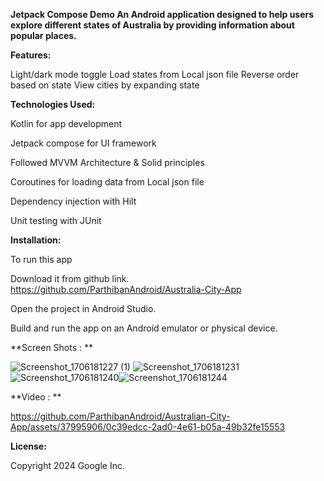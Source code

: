 **Jetpack Compose Demo
An Android application designed to help users explore different states of Australia by providing information about popular places.**

**Features:**

Light/dark mode toggle
Load states from Local json file
Reverse order based on state
View cities by expanding state

**Technologies Used:**

Kotlin for app development

Jetpack compose for UI framework

Followed MVVM Architecture & Solid principles

Coroutines for loading data from Local json file

Dependency injection with Hilt

Unit testing with JUnit

**Installation:**

To run this app

Download it from github link.
https://github.com/ParthibanAndroid/Australia-City-App

Open the project in Android Studio.

Build and run the app on an Android emulator or physical device.

**Screen Shots : **

![Screenshot_1706181227 (1)](https://github.com/ParthibanAndroid/Australian-City-App/assets/37995906/d4c8bcdc-355a-45a7-afc2-942804dfc241)
![Screenshot_1706181231](https://github.com/ParthibanAndroid/Australian-City-App/assets/37995906/99889730-b3c7-464f-bf7f-a4c8ab1de284)![Screenshot_1706181240](https://github.com/ParthibanAndroid/Australian-City-App/assets/37995906/6199bacf-1ab6-4ec9-b1b1-343ed7edea03)![Screenshot_1706181244](https://github.com/ParthibanAndroid/Australian-City-App/assets/37995906/e14ebc70-25fb-470e-a01f-f2f1e27e329b)

**Video : **

https://github.com/ParthibanAndroid/Australian-City-App/assets/37995906/0c39edcc-2ad0-4e61-b05a-49b32fe15553

**License:**

Copyright 2024 Google Inc.
